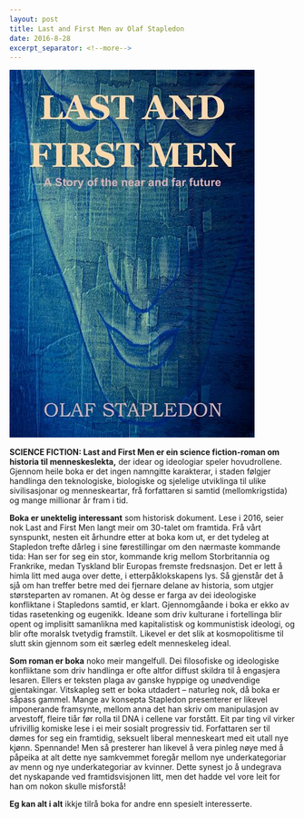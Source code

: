```yaml
---
layout: post
title: Last and First Men av Olaf Stapledon
date: 2016-8-28
excerpt_separator: <!--more-->
---
```


![Omslaget til First and Last Men er ei teikning av eit ansikt som går i eitt med bakgrunnen, som er blå.](/images/lastmen.jpeg)

**SCIENCE FICTION: Last and First Men er ein science fiction-roman om historia til menneskeslekta,** der idear og ideologiar speler hovudrollene. Gjennom heile boka er det ingen namngitte karakterar, i staden følgjer handlinga den teknologiske, biologiske og sjelelige utviklinga til ulike sivilisasjonar og menneskeartar, frå forfattaren si samtid (mellomkrigstida) og mange millionar år fram i tid.

<!--more-->

**Boka er unektelig interessant** som historisk dokument. Lese i 2016, seier nok Last and First Men langt meir om 30-talet om framtida. Frå vårt synspunkt, nesten eit århundre etter at boka kom ut, er det tydeleg at Stapledon trefte dårleg i sine førestillingar om den nærmaste kommande tida: Han ser for seg ein stor, kommande krig mellom Storbritannia og Frankrike, medan Tyskland blir Europas fremste fredsnasjon. Det er lett å himla litt med auga over dette, i etterpåklokskapens lys. Så gjenstår det å sjå om han treffer betre med dei fjernare delane av historia, som utgjer størsteparten av romanen. At òg desse er farga av dei ideologiske konfliktane i Stapledons samtid, er klart. Gjennomgåande i boka er ekko av tidas rasetenking og eugenikk. Ideane som driv kulturane i fortellinga blir opent og implisitt samanlikna med kapitalistisk og kommunistisk ideologi, og blir ofte moralsk tvetydig framstilt. Likevel er det slik at kosmopolitisme til slutt skin gjennom som eit særleg edelt menneskeleg ideal.

**Som roman er boka** noko meir mangelfull. Dei filosofiske og ideologiske konfliktane som driv handlinga er ofte altfor diffust skildra til å engasjera lesaren. Ellers er teksten plaga av ganske hyppige og unødvendige gjentakingar. Vitskapleg sett er boka utdadert – naturleg nok, då boka er såpass gammel. Mange av konsepta Stapledon presenterer er likevel imponerande framsynte, mellom anna det han skriv om manipulasjon av arvestoff, fleire tiår før rolla til DNA i cellene var forstått. Eit par ting vil virker ufrivillig komiske lese i ei meir sosialt progressiv tid. Forfattaren ser til dømes for seg ein framtidig, seksuelt liberal menneskeart med eit utall nye kjønn. Spennande! Men så presterer han likevel å vera pinleg nøye med å påpeika at alt dette nye samkvemmet foregår mellom nye underkategoriar av menn og nye underkategoriar av kvinner. Dette synest jo å undegrava det nyskapande ved framtidsvisjonen litt, men det hadde vel vore leit for han om nokon skulle misforstå!

**Eg kan alt i alt** ikkje tilrå boka for andre enn spesielt interesserte.